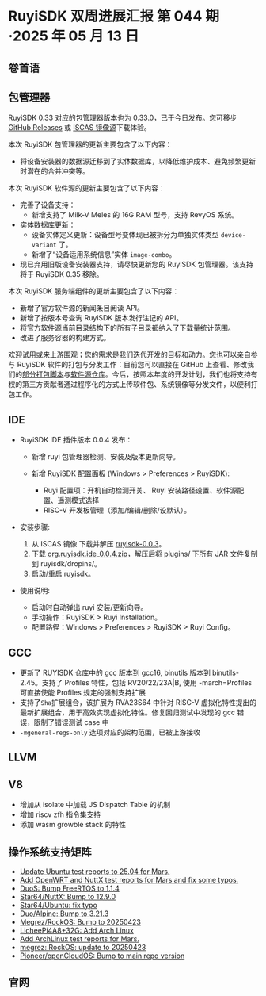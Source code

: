 # RuyiSDK 双周进展汇报  第 044 期·2025 年 05 月 13 日

## 卷首语

## 包管理器

RuyiSDK 0.33 对应的包管理器版本也为 0.33.0，已于今日发布。您可移步
[GitHub Releases][ruyi-0.33.0-gh] 或 [ISCAS 镜像源][ruyi-0.33.0-iscas]下载体验。

[ruyi-0.33.0-gh]: https://github.com/ruyisdk/ruyi/releases/tag/0.33.0
[ruyi-0.33.0-iscas]: https://mirror.iscas.ac.cn/ruyisdk/ruyi/releases/0.33.0/

本次 RuyiSDK 包管理器的更新主要包含了以下内容：

* 将设备安装器的数据源迁移到了实体数据库，以降低维护成本、避免频繁更新时潜在的合并冲突等。

本次 RuyiSDK 软件源的更新主要包含了以下内容：

* 完善了设备支持：
    * 新增支持了 Milk-V Meles 的 16G RAM 型号，支持 RevyOS 系统。
* 实体数据库更新：
    * 设备实体定义更新：设备型号变体现已被拆分为单独实体类型 `device-variant` 了。
    * 新增了“设备适用系统信息”实体 `image-combo`。
* 现已弃用旧版设备安装器支持，请尽快更新您的 RuyiSDK 包管理器。该支持将于 RuyiSDK 0.35 移除。

本次 RuyiSDK 服务端组件的更新主要包含了以下内容：

* 新增了官方软件源的新闻条目阅读 API。
* 新增了按版本号查询 RuyiSDK 版本发行注记的 API。
* 将官方软件源当前目录结构下的所有子目录都纳入了下载量统计范围。
* 改进了服务容器的构建方式。

欢迎试用或来上游围观；您的需求是我们迭代开发的目标和动力。您也可以亲自参与
RuyiSDK 软件的打包与分发工作：目前您可以直接在 GitHub 上查看、修改我们的[部分打包脚本](https://github.com/ruyisdk/ruyici)与[软件源仓库](https://github.com/ruyisdk/packages-index)。今后，按照本年度的开发计划，我们也将支持有权的第三方贡献者通过程序化的方式上传软件包、系统镜像等分发文件，以便利打包工作。

## IDE

* RuyiSDK IDE 插件版本 0.0.4 发布：

   * 新增 ruyi 包管理器检测、安装及版本更新向导。
   
   * 新增 RuyiSDK 配置面板 (Windows > Preferences > RuyiSDK):
      * Ruyi 配置项：开机自动检测开关、 Ruyi 安装路径设置、软件源配置、遥测模式选择
      * RISC-V 开发板管理（添加/编辑/删除/设默认）。

* 安装步骤:
   1. 从 ISCAS 镜像 下载并解压 [ruyisdk-0.0.3](https://mirror.iscas.ac.cn/ruyisdk/ide/0.0.3/)。
   2. 下载 [org.ruyisdk.ide_0.0.4.zip](https://github.com/ruyisdk/ruyisdk-eclipse-plugins/releases/tag/v0.0.4)，解压后将 plugins/ 下所有 JAR 文件复制到 ruyisdk/dropins/。
   3. 启动/重启 ruyisdk。

* 使用说明:
   * 启动时自动弹出 ruyi 安装/更新向导。
   * 手动操作：RuyiSDK > Ruyi Installation。
   * 配置路径：Windows > Preferences > RuyiSDK > Ruyi Config。

## GCC
* 更新了 RUYISDK 仓库中的 gcc 版本到 gcc16, binutils 版本到 binutils-2.45。支持了 Profiles 特性，包括 RV20/22/23A|B, 使用 -march=Profiles 可直接使能 Profiles 规定的强制支持扩展
* 支持了`Sha`扩展组合，该扩展为 RVA23S64 中针对 RISC-V 虚拟化特性提出的最新扩展组合，用于高效实现虚拟化特性。修复回归测试中发现的 gcc 错误，限制了错误测试 case 中
* `-mgeneral-regs-only` 选项对应的架构范围，已被上游接收

## LLVM

## V8
* 增加从 isolate 中加载 JS Dispatch Table 的机制
* 增加 riscv zfh 指令集支持
* 添加 wasm growble stack 的特性

## 操作系统支持矩阵

- [Update Ubuntu test reports to 25.04 for Mars.](https://github.com/ruyisdk/support-matrix/pull/279)
- [Add OpenWRT and NuttX test reports for Mars and fix some typos.](https://github.com/ruyisdk/support-matrix/pull/281)
- [DuoS: Bump FreeRTOS to 1.1.4](https://github.com/ruyisdk/support-matrix/pull/283)
- [Star64/NuttX: Bump to 12.9.0](https://github.com/ruyisdk/support-matrix/pull/284)
- [Star64/Ubuntu: fix typo](https://github.com/ruyisdk/support-matrix/pull/285)
- [Duo/Alpine: Bump to 3.21.3](https://github.com/ruyisdk/support-matrix/pull/286)
- [Megrez/RockOS: Bump to 20250423](https://github.com/ruyisdk/support-matrix/pull/287)
- [LicheePi4A8+32G: Add Arch Linux](https://github.com/ruyisdk/support-matrix/pull/290)
- [Add ArchLinux test reports for Mars.](https://github.com/ruyisdk/support-matrix/pull/291)
- [megrez: RockOS: update to 20250423](https://github.com/ruyisdk/support-matrix/pull/288)
- [Pioneer/openCloudOS: Bump to main repo version](https://github.com/ruyisdk/support-matrix/pull/289)

## 官网
